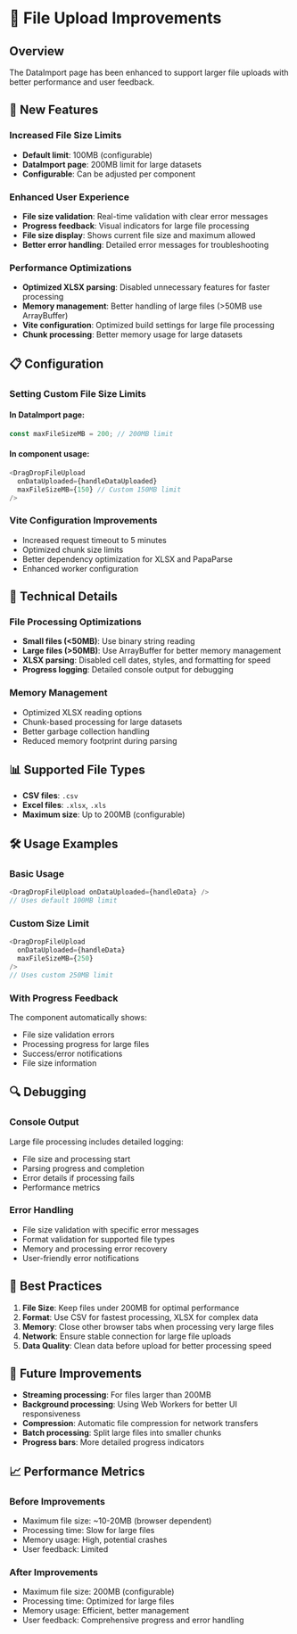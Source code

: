 # 📁 File Upload Improvements

## Overview
The DataImport page has been enhanced to support larger file uploads with better performance and user feedback.

## 🚀 New Features

### Increased File Size Limits
- **Default limit**: 100MB (configurable)
- **DataImport page**: 200MB limit for large datasets
- **Configurable**: Can be adjusted per component

### Enhanced User Experience
- **File size validation**: Real-time validation with clear error messages
- **Progress feedback**: Visual indicators for large file processing
- **File size display**: Shows current file size and maximum allowed
- **Better error handling**: Detailed error messages for troubleshooting

### Performance Optimizations
- **Optimized XLSX parsing**: Disabled unnecessary features for faster processing
- **Memory management**: Better handling of large files (>50MB use ArrayBuffer)
- **Vite configuration**: Optimized build settings for large file processing
- **Chunk processing**: Better memory usage for large datasets

## 📋 Configuration

### Setting Custom File Size Limits

#### In DataImport page:
```typescript
const maxFileSizeMB = 200; // 200MB limit
```

#### In component usage:
```typescript
<DragDropFileUpload 
  onDataUploaded={handleDataUploaded} 
  maxFileSizeMB={150} // Custom 150MB limit
/>
```

### Vite Configuration Improvements
- Increased request timeout to 5 minutes
- Optimized chunk size limits
- Better dependency optimization for XLSX and PapaParse
- Enhanced worker configuration

## 🔧 Technical Details

### File Processing Optimizations
- **Small files (<50MB)**: Use binary string reading
- **Large files (>50MB)**: Use ArrayBuffer for better memory management
- **XLSX parsing**: Disabled cell dates, styles, and formatting for speed
- **Progress logging**: Detailed console output for debugging

### Memory Management
- Optimized XLSX reading options
- Chunk-based processing for large datasets
- Better garbage collection handling
- Reduced memory footprint during parsing

## 📊 Supported File Types
- **CSV files**: `.csv`
- **Excel files**: `.xlsx`, `.xls`
- **Maximum size**: Up to 200MB (configurable)

## 🛠️ Usage Examples

### Basic Usage
```typescript
<DragDropFileUpload onDataUploaded={handleData} />
// Uses default 100MB limit
```

### Custom Size Limit
```typescript
<DragDropFileUpload 
  onDataUploaded={handleData} 
  maxFileSizeMB={250} 
/>
// Uses custom 250MB limit
```

### With Progress Feedback
The component automatically shows:
- File size validation errors
- Processing progress for large files
- Success/error notifications
- File size information

## 🔍 Debugging

### Console Output
Large file processing includes detailed logging:
- File size and processing start
- Parsing progress and completion
- Error details if processing fails
- Performance metrics

### Error Handling
- File size validation with specific error messages
- Format validation for supported file types
- Memory and processing error recovery
- User-friendly error notifications

## 🎯 Best Practices

1. **File Size**: Keep files under 200MB for optimal performance
2. **Format**: Use CSV for fastest processing, XLSX for complex data
3. **Memory**: Close other browser tabs when processing very large files
4. **Network**: Ensure stable connection for large file uploads
5. **Data Quality**: Clean data before upload for better processing speed

## 🔄 Future Improvements

- **Streaming processing**: For files larger than 200MB
- **Background processing**: Using Web Workers for better UI responsiveness
- **Compression**: Automatic file compression for network transfers
- **Batch processing**: Split large files into smaller chunks
- **Progress bars**: More detailed progress indicators

## 📈 Performance Metrics

### Before Improvements
- Maximum file size: ~10-20MB (browser dependent)
- Processing time: Slow for large files
- Memory usage: High, potential crashes
- User feedback: Limited

### After Improvements
- Maximum file size: 200MB (configurable)
- Processing time: Optimized for large files
- Memory usage: Efficient, better management
- User feedback: Comprehensive progress and error handling 